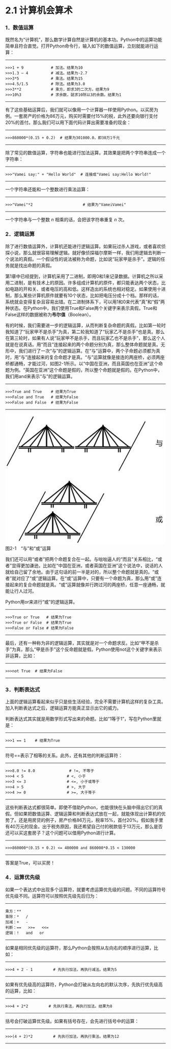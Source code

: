 # 2.1 计算机会算术


### 1．数值运算

既然名为“计算机”，那么数学计算自然是计算机的基本功。Python中的运算功能简单且符合直觉。打开Python命令行，输入如下的数值运算，立刻就能进行运算：

------------------------------------------------------------------------

    >>>1 + 9            # 加法。结果为10
    >>>1.3 – 4          # 减法。结果为-2.7
    >>>3*5              # 乘法。结果为15
    >>>4.5/1.5          # 除法。结果为3.0
    >>>3**2             # 乘方，即求3的二次方。结果为9    
    >>>10%3             # 求余数，就求10除以3的余数。结果为1

------------------------------------------------------------------------

有了这些基础运算后，我们就可以像用一个计算器一样使用Python。以买房为例。一套房产的价格为86万元，购买时需要付15%的税，此外还要向银行支付20%的首付。那么我们可以用下面代码计算出需要准备的现金：

------------------------------------------------------------------------

    >>>860000*(0.15 + 0.2)  # 结果为301000.0，即30万1千元

------------------------------------------------------------------------

除了常见的数值运算，字符串也能进行加法运算。其效果是把两个字符串连成一个字符串：

------------------------------------------------------------------------

    >>>"Vamei say:" + "Hello World"  # 连接成"Vamei say:Hello World!"

------------------------------------------------------------------------

一个字符串还能和一个整数进行乘法运算：

------------------------------------------------------------------------

    >>>"Vamei"*2                      # 结果为"VameiVamei"

------------------------------------------------------------------------

一个字符串与一个整数 *n* 相乘的话，会把该字符串重复 *n* 次。

### 2．逻辑运算

除了进行数值运算外，计算机还能进行逻辑运算。如果玩过杀人游戏，或者喜欢侦探小说，那么就很容易理解逻辑。就好像侦探福尔摩斯一样，我们用逻辑去判断一个说法的真假。一个假设性的说法被称为命题，比如说“玩家甲是杀手”。逻辑的任务就是找出命题的真假。

第1章中已经提到，计算机采用了二进制，即用0和1来记录数据。计算机之所以采用二进制，是有技术上的原因。许多组成计算机的原件，都只能表达两个状态，比如电路的开和关、或者电压的高和低。这样造出的系统也相对稳定。如果使用十进制，那么某些计算机原件就要有10个状态，比如把电压分成十个档。那样的话，系统就会变得复杂且容易出错。在二进制体系下，可以用1和0来代表“真”和“假”两种状态。在Python中，我们使用True和False两个关键字来表示真假。True和False这样的数据被称为**布尔值**（Boolean）。

有的时候，我们需要进一步的逻辑运算，从而判断复杂命题的真假。比如第一轮时我知道了“玩家甲不是杀手”为真，第二轮我知道了“玩家乙不是杀手”也是真。那么在第三轮时，如果有人说“玩家甲不是杀手，而且玩家乙也不是杀手”，那么这个人就是在说真话。用“而且”连接起来的两个命题分别为真，那么整体命题就是真。无形中，我们进行了一次“与”的逻辑运算。在“与”运算中，两个子命题必须都为真时，用“与”连接起来的复合命题才是真。“与”运算就像是接连的两座桥，必须两座桥都通畅，才能过河，如图2-1所示。以“中国在亚洲，而且英国也在亚洲”这个命题为例。“英国在亚洲”这个命题是假的，所以整个命题就是假的。在Python中，我们用and来表示“与”的逻辑运算。

------------------------------------------------------------------------

    >>>True and True    # 结果为True
    >>>False and True   # 结果为False
    >>>False and False  # 结果为False

------------------------------------------------------------------------


![](../Images/image00106.jpeg)
图2-1　“与”和“或”运算

我们还可以用“或者”把两个命题复合在一起。与咄咄逼人的“而且”关系相比，“或者”显得更加谦逊。比如在“中国在亚洲，或者英国在亚洲”这个说法中，说话的人就给自己留了余地。由于这句话的前一半是对的，所以整个命题就是真的。“或者”就对应了“或”逻辑运算。在“或”运算中，只要有一个命题为真，那么用“或”连接起来的复合命题就是真。“或”运算就像并行跨过河的两座桥，任意一座通畅，就能让行人过河。

Python用or来进行“或”的逻辑运算。

------------------------------------------------------------------------

    >>>True or True   # 结果为True
    >>>True or False  # 结果为True
    >>>False or False # 结果为False

------------------------------------------------------------------------

最后，还有一种称为非的逻辑运算，其实就是对一个命题求反。比如“甲不是杀手”为真，那么“甲是杀手”这个反命题就是假。Python使用not这个关键字来表示非运算，比如：

------------------------------------------------------------------------

    >>>not True  # 结果为False

------------------------------------------------------------------------

### 3．判断表达式

上面的逻辑运算看起来似乎只是些生活经验，完全不需要计算机这样的复杂工具。加入判断表达式之后，逻辑运算方能真正显示出它的威力。

判断表达式其实就是用数学形式写出来的命题。比如“1等于1”，写在Python里就是：

------------------------------------------------------------------------

    >>>1 == 1    # 结果为True

------------------------------------------------------------------------

符号==表示了相等的关系。此外，还有其他的判断运算符：

------------------------------------------------------------------------

    >>>8.0 != 8.0               # !=, 不等于
    >>>4 < 5                   # <, 小于
    >>>3 <= 3                  # <=, 小于或等于
    >>>4 > 5                   # >, 大于
    >>>4 >= 0                  # >=, 大于等于

------------------------------------------------------------------------

这些判断表达式都很简单。即使不借助Python，也能很快在头脑中得出它们的真假。但如果把数值运算、逻辑运算和判断表达式放在一起，就能体现出计算机的优势了。还是用房贷的例子，房产价格86万元，税率15%，首付20%。假如我手里有40万元的现金。出于税务原因，我还希望自己付的税款低于13万元，那么是否还可以买这套房子？这个问题可以借用Python进行计算。

------------------------------------------------------------------------

    >>>860000*(0.15 + 0.2) <= 400000 and 860000*0.15 < 130000

------------------------------------------------------------------------

答案是True，可以买房！

### 4．运算优先级

如果一个表达式中出现多个运算符，就要考虑运算优先级的问题。不同的运算符号优先级不同。运算符可以按照优先级先后归为：

------------------------------------------------------------------------

    乘方：**
    乘除：*   /
    加减：+   -
    判断：==   >>=   <<=
    逻辑：!   and   or

------------------------------------------------------------------------

如果是相同优先级的运算符，那么Python会按照从左向右的顺序进行运算，比如：

------------------------------------------------------------------------

    >>>4 + 2 - 1         # 先执行加法，再执行减法。结果为5

------------------------------------------------------------------------

如果有优先级高的运算符，Python会打破从左向右的默认次序，先执行优先级高的运算，比如：

------------------------------------------------------------------------

    >>>4 + 2*2         # 先执行乘法，再执行加法。结果为8

------------------------------------------------------------------------

括号会打破运算优先级。如果有括号存在，会先进行括号中的运算：

------------------------------------------------------------------------

    >>>(4 + 2)*2         # 先执行加法，再执行乘法。结果为12

------------------------------------------------------------------------

